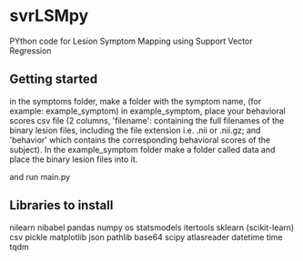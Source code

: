 # svrLSMpy
PYthon code for Lesion Symptom Mapping using Support Vector Regression

## Getting started
in the symptoms folder, make a folder with the symptom name, (for example: example_symptom) in example_symptom, place your behavioral scores csv file (2 columns, 'filename': containing the full filenames of the binary lesion files, including the file extension i.e. .nii or .nii.gz; and 'behavior' which contains the corresponding behavioral scores of the subject). In the example_symptom folder make a folder called data and place the binary lesion files into it.

and run main.py

## Libraries to install
nilearn
nibabel
pandas
numpy
os
statsmodels
itertools
sklearn (scikit-learn)
csv
pickle
matplotlib
json
pathlib
base64
scipy
atlasreader
datetime
time
tqdm


